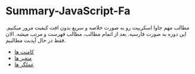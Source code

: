 # Summary-JavaScript-Fa
مطالب مهم جاوا اسکریپت رو به صورت خلاصه و سریع بدون افت کیفیت مرور میکنیم. این دوره به صورت فارسیه.
بعد از اتمام مطالب، مطالب فهرست و مرتب میشه. الان فقط در حال آپدیت مطالبیم.

  - [کامنت ها](Comments.md)
  - [متغیر ها](Variables.md)
  - [عملگر ها](Operators.md)
